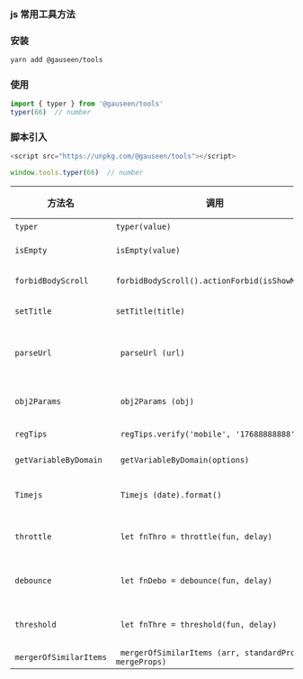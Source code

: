 ### js 常用工具方法

### 安装
```sh
yarn add @gauseen/tools
```

### 使用
```js
import { typer } from '@gauseen/tools'
typer(66)  // number
```

### 脚本引入
```js
<script src="https://unpkg.com/@gauseen/tools"></script>

window.tools.typer(66)  // number
```

| 方法名 | 调用 | 参数类型 | 默认参数 | 说明 |
|-------|-------|---------|-------|-------|
| `typer` | `typer(value)` | `any` | - | 获取数据具体类型 |
| `isEmpty` | `isEmpty(value)` | `any` | - | 判断所有数据类型是否为空 |
| `forbidBodyScroll` | `forbidBodyScroll().actionForbid(isShowMask)` | `Boolean` | - | 禁止body滚动，解决弹出蒙层滑动穿透问题 |
| `setTitle` | `setTitle(title)` | `String` | - | 设置页面 title，单页面应用，兼容 title 问题 |
| `parseUrl` | ` parseUrl (url)` | `String or null` | `current url` | 解析链接中的数据 `http://example/api?name=hello&msg=world => { name: 'hello', msg: 'world' }` |
| `obj2Params` | ` obj2Params (obj)` | `Object or null` | - | 对象转 form 数据 `{ name: 'hello', msg: 'world' } => name=hello&msg=world` |
| `regTips` | ` regTips.verify('mobile', '17688888888')` | `type, value` | - | 正则判断 |
| `getVariableByDomain` | ` getVariableByDomain(options)` | `Object` | - | 根据不同域名，获取不同变量 |
| `Timejs` | ` Timejs (date).format()` | - | `new Date()&YYYY-MM-DD HH:mm:ss` | 日期格式化 |
| `throttle` | ` let fnThro = throttle(fun, delay)` | - | - | 节流函数(初始执行一次，一定时间内必定执行一次) |
| `debounce` | ` let fnDebo = debounce(fun, delay)` | - | - | 防抖函数(一定时间内不再次调用，执行一次) |
| `threshold` | ` let fnThre = threshold(fun, delay)` | - | - | 禁止频繁操作函数(第一次立即执行，delay 毫秒之后执行一次) |
| `mergerOfSimilarItems` | ` mergerOfSimilarItems (arr, standardProps, mergeProps)` | - | - | 合并同类项 |
